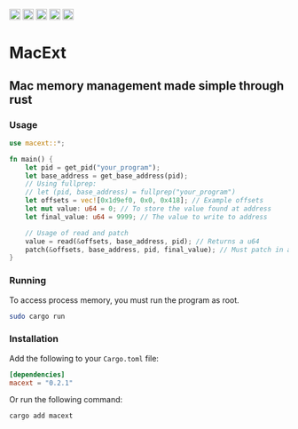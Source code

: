 [<img alt="github" src="https://img.shields.io/badge/github-mangopanda455/macext-8da0cb?style=for-the-badge&labelColor=555555&logo=github" height="20">](https://github.com/mangopanda455/macext)
[<img alt="crates.io" src="https://img.shields.io/crates/v/macext.svg?style=for-the-badge&color=fc8d62&logo=rust" height="20">](https://crates.io/crates/macext)
[<img alt="downloads" src="https://img.shields.io/crates/d/macext.svg?style=for-the-badge&color=aa6bb0&logo=rust" height="20">](https://crates.io/crates/macext)
[<img alt="docs.rs" src="https://img.shields.io/badge/docs.rs-macext-66c2a5?style=for-the-badge&labelColor=555555&logo=docs.rs" height="20">](https://docs.rs/macext)
[<img alt="build status" src="https://img.shields.io/github/actions/workflow/status/mangopanda455/macext/rust.yml?branch=master&style=for-the-badge" height="20">](https://github.com/mangopanda455/macext/actions?query=branch%3Amaster)

# MacExt

## Mac memory management made simple through rust

### Usage

```rust
use macext::*;

fn main() {
    let pid = get_pid("your_program");
    let base_address = get_base_address(pid);
    // Using fullprep:
    // let (pid, base_address) = fullprep("your_program")
    let offsets = vec![0x1d9ef0, 0x0, 0x418]; // Example offsets
    let mut value: u64 = 0; // To store the value found at address
    let final_value: u64 = 9999; // The value to write to address

    // Usage of read and patch
    value = read(&offsets, base_address, pid); // Returns a u64
    patch(&offsets, base_address, pid, final_value); // Must patch in a u64
}
```

### Running

To access process memory, you must run the program as root.

```bash
sudo cargo run
```

### Installation

Add the following to your `Cargo.toml` file:

```toml
[dependencies]
macext = "0.2.1"
```

Or run the following command:

```bash
cargo add macext
```
